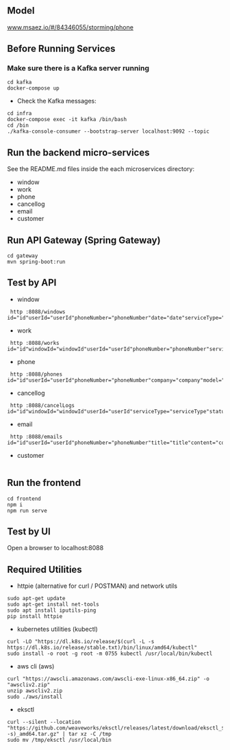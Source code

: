 # 

## Model
www.msaez.io/#/84346055/storming/phone

## Before Running Services
### Make sure there is a Kafka server running
```
cd kafka
docker-compose up
```
- Check the Kafka messages:
```
cd infra
docker-compose exec -it kafka /bin/bash
cd /bin
./kafka-console-consumer --bootstrap-server localhost:9092 --topic
```

## Run the backend micro-services
See the README.md files inside the each microservices directory:

- window
- work
- phone
- cancellog
- email
- customer


## Run API Gateway (Spring Gateway)
```
cd gateway
mvn spring-boot:run
```

## Test by API
- window
```
 http :8088/windows id="id"userId="userId"phoneNumber="phoneNumber"date="date"serviceType="serviceType"status="status"
```
- work
```
 http :8088/works id="id"windowId="windowId"userId="userId"phoneNumber="phoneNumber"serviceType="serviceType"isDone="isDone"doneTime="doneTime"
```
- phone
```
 http :8088/phones id="id"userId="userId"phoneNumber="phoneNumber"company="company"model="model"detail="detail"
```
- cancellog
```
 http :8088/cancelLogs id="id"windowId="windowId"userId="userId"serviceType="serviceType"status="status"
```
- email
```
 http :8088/emails id="id"userId="userId"phoneNumber="phoneNumber"title="title"content="content"date="date"
```
- customer
```
```


## Run the frontend
```
cd frontend
npm i
npm run serve
```

## Test by UI
Open a browser to localhost:8088

## Required Utilities

- httpie (alternative for curl / POSTMAN) and network utils
```
sudo apt-get update
sudo apt-get install net-tools
sudo apt install iputils-ping
pip install httpie
```

- kubernetes utilities (kubectl)
```
curl -LO "https://dl.k8s.io/release/$(curl -L -s https://dl.k8s.io/release/stable.txt)/bin/linux/amd64/kubectl"
sudo install -o root -g root -m 0755 kubectl /usr/local/bin/kubectl
```

- aws cli (aws)
```
curl "https://awscli.amazonaws.com/awscli-exe-linux-x86_64.zip" -o "awscliv2.zip"
unzip awscliv2.zip
sudo ./aws/install
```

- eksctl 
```
curl --silent --location "https://github.com/weaveworks/eksctl/releases/latest/download/eksctl_$(uname -s)_amd64.tar.gz" | tar xz -C /tmp
sudo mv /tmp/eksctl /usr/local/bin
```
